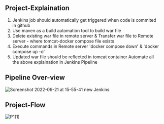 ## Project-Explaination
 1. Jenkins job should automatically get triggered when code is commited in github
 2. Use maven as a build automation tool to build war file
 3. Delete existing war file in remote server & Transfer war file to Remote server - where tomcat-docker compose file exists
 4. Execute commands in Remote server 'docker compose down' & 'docker compose up -d'
 5. Updated war file should be reflected in tomcat container
Automate all the above explaination in Jenkins Pipeline

## Pipeline Over-view

![Screenshot 2022-09-21 at 15-55-41 new Jenkins](https://user-images.githubusercontent.com/98376417/191481497-64b27d9e-5155-47ef-91dd-dae3177c7f16.png)


## Project-Flow

![P1(1)](https://user-images.githubusercontent.com/98376417/191477390-835401d0-d4b1-47a0-8e62-d05a3c314521.png)


